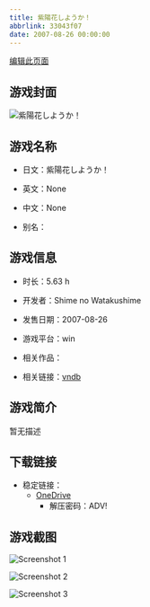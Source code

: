 ```yaml
---
title: 紫陽花しようか！
abbrlink: 33043f07
date: 2007-08-26 00:00:00
---
```

[编辑此页面](https://github.com/ACG-3/ADV3-source/blob/main/source/_posts/games/%E7%B4%AB%E9%99%BD%E8%8A%B1%E3%81%97%E3%82%88%E3%81%86%E3%81%8B%EF%BC%81.md)

## 游戏封面

![紫陽花しようか！](https://pan.timero.xyz/d/onedrive/img_lib_001/%E7%B4%AB%E9%99%BD%E8%8A%B1%E3%81%97%E3%82%88%E3%81%86%E3%81%8B%EF%BC%81_cover.avif)


## 游戏名称

- 日文：紫陽花しようか！
- 英文：None
- 中文：None

- 别名：


## 游戏信息

- 时长：5.63 h
- 开发者：Shime no Watakushime
- 发售日期：2007-08-26
- 游戏平台：win
- 相关作品：

- 相关链接：[vndb](https://vndb.org/v29843)


## 游戏简介

暂无描述


## 下载链接

- 稳定链接：
    - [OneDrive](https://pan.timero.xyz/onedrive/adv_lib_001/%E7%B4%AB%E9%99%BD%E8%8A%B1%E3%81%97%E3%82%88%E3%81%86%E3%81%8B%EF%BC%81)
        - 解压密码：ADV!



## 游戏截图


![Screenshot 1](https://pan.timero.xyz/d/onedrive/img_lib_001/%E7%B4%AB%E9%99%BD%E8%8A%B1%E3%81%97%E3%82%88%E3%81%86%E3%81%8B%EF%BC%81_Screenshot_1.avif)

![Screenshot 2](https://pan.timero.xyz/d/onedrive/img_lib_001/%E7%B4%AB%E9%99%BD%E8%8A%B1%E3%81%97%E3%82%88%E3%81%86%E3%81%8B%EF%BC%81_Screenshot_2.avif)

![Screenshot 3](https://pan.timero.xyz/d/onedrive/img_lib_001/%E7%B4%AB%E9%99%BD%E8%8A%B1%E3%81%97%E3%82%88%E3%81%86%E3%81%8B%EF%BC%81_Screenshot_3.avif)

